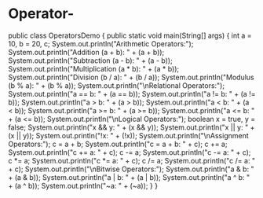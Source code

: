 # Operator-
public class OperatorsDemo {
public static void main(String[] args) {
int a = 10, b = 20, c;
  System.out.println("Arithmetic Operators:");
   System.out.println("Addition (a + b): " + (a + b));
    System.out.println("Subtraction (a - b): " + (a - b));
    System.out.println("Multiplication (a * b): " + (a * b));
    System.out.println("Division (b / a): " + (b / a));
    System.out.println("Modulus (b % a): " + (b % a));
     System.out.println("\nRelational Operators:");
     System.out.println("a == b: " + (a == b));
      System.out.println("a != b: " + (a != b));
      System.out.println("a > b: " + (a > b));
      System.out.println("a < b: " + (a < b));
      System.out.println("a >= b: " + (a >= b));
      System.out.println("a <= b: " + (a <= b));
      System.out.println("\nLogical Operators:");
      boolean x = true, y = false;
      System.out.println("x && y: " + (x && y));
      System.out.println("x || y: " + (x || y));
      System.out.println("!x: " + (!x));
      System.out.println("\nAssignment Operators:");
    c = a + b;
      System.out.println("c = a + b: " + c);
    c += a;
      System.out.println("c += a: " + c);
    c -= a;
      System.out.println("c -= a: " + c);
    c *= a;
      System.out.println("c *= a: " + c);
    c /= a;
        System.out.println("c /= a: " + c);        System.out.println("\nBitwise Operators:");
    System.out.println("a & b: " + (a & b));
     System.out.println("a | b: " + (a | b));
     System.out.println("a ^ b: " + (a ^ b));
     System.out.println("~a: " + (~a));
    }
}
